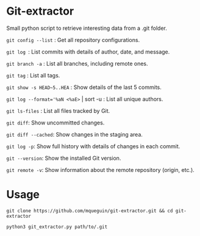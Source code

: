 # Git-extractor

Small python script to retrieve interesting data from a .git folder.

```git config --list``` : Get all repository configurations.

```git log ```: List commits with details of author, date, and message.

```git branch -a``` : List all branches, including remote ones.

```git tag``` : List all tags.

```git show -s HEAD~5..HEA``` : Show details of the last 5 commits.

```git log --format='%aN <%aE>``` | sort -u : List all unique authors.

```git ls-files``` : List all files tracked by Git.

```git diff```: Show uncommitted changes.

```git diff --cached```: Show changes in the staging area.

```git log -p```: Show full history with details of changes in each commit.

```git --version```: Show the installed Git version.

```git remote -v```: Show information about the remote repository (origin, etc.).

# Usage

```git clone https://github.com/mqueguin/git-extractor.git && cd git-extractor```

```python3 git_extractor.py path/to/.git```
